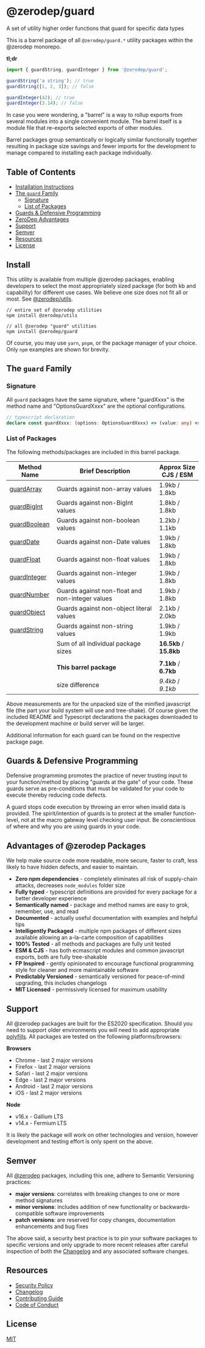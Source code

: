 # @zerodep/guard

A set of utility higher order functions that guard for specific data types

This is a barrel package of all `@zerodep/guard.*` utility packages within the @zerodep monorepo.

**tl;dr**

```typescript
import { guardString, guardInteger } from '@zerodep/guard';

guardString('a string'); // true
guardString([1, 2, 3]); // false

guardInteger(42); // true
guardInteger(3.14); // false
```

In case you were wondering, a "barrel" is a way to rollup exports from several modules into a single convenient module. The barrel itself is a module file that re-exports selected exports of other modules.

Barrel packages group semantically or logically similar functionally together resulting in package size savings and fewer imports for the development to manage compared to installing each package individually.

## Table of Contents

- [Installation Instructions](#install)
- [The `guard` Family](#the-guard-family)
  - [Signature](#signature)
  - [List of Packages](#list-of-packages)
- [Guards & Defensive Programming](#guards--defensive-programming)
- [ZeroDep Advantages](#advantages-of-zerodep-packages)
- [Support](#support)
- [Semver](#semver)
- [Resources](#resources)
- [License](#license)

## Install

This utility is available from multiple @zerodep packages, enabling developers to select the most appropriately sized package (for both kb and capability) for different use cases. We believe one size does not fit all or most. See [@zerodep/utils](https://www.npmjs.com/package/@zerodep/utils).

```
// entire set of @zerodep utilities
npm install @zerodep/utils

// all @zerodep "guard" utilities
npm install @zerodep/guard
```

Of course, you may use `yarn`, `pnpm`, or the package manager of your choice. Only `npm` examples are shown for brevity.

## The `guard` Family

### Signature

All `guard` packages have the same signature, where "guardXxxx" is the method name and "OptionsGuardXxxx" are the optional configurations.

```typescript
// typescript declaration
declare const guardXxxx: (options: OptionsGuardXxxx) => (value: any) => [guarded type];
```

### List of Packages

The following methods/packages are included in this barrel package.

| Method Name | Brief Description | Approx Size <br /> CJS / ESM |
| --- | --- | --- |
| [guardArray](https://www.npmjs.com/package/@zerodep/is.array) | Guards against non-array values | 1.9kb / 1.8kb |
| [guardBigInt](https://www.npmjs.com/package/@zerodep/is.bigint) | Guards against non-BigInt values | 1.8kb / 1.8kb |
| [guardBoolean](https://www.npmjs.com/package/@zerodep/is.boolean) | Guards against non-boolean values | 1.2kb / 1.1kb |
| [guardDate](https://www.npmjs.com/package/@zerodep/is.date) | Guards against non-Date values | 1.9kb / 1.8kb |
| [guardFloat](https://www.npmjs.com/package/@zerodep/is.float) | Guards against non-float values | 1.9kb / 1.8kb |
| [guardInteger](https://www.npmjs.com/package/@zerodep/is.integer) | Guards against non-integer values | 1.9kb / 1.8kb |
| [guardNumber](https://www.npmjs.com/package/@zerodep/is.number) | Guards against non-float and non-integer values | 1.9kb / 1.8kb |
| [guardObject](https://www.npmjs.com/package/@zerodep/is.object) | Guards against non-object literal values | 2.1kb / 2.0kb |
| [guardString](https://www.npmjs.com/package/@zerodep/is.string) | Guards against non-string values | 1.9kb / 1.9kb |
|  | Sum of all individual package sizes | **16.5kb** / **15.8kb** |
|  |  |
|  | **This barrel package** | **7.1kb** / **6.7kb** |
|  | size difference | _9.4kb_ / _9.1kb_ |

Above measurements are for the unpacked size of the minified javascript file (the part your build system will use and tree-shake). Of course given the included README and Typescript declarations the packages downloaded to the development machine or build server will be larger.

Additional information for each guard can be found on the respective package page.

## Guards & Defensive Programming

Defensive programming promotes the practice of never trusting input to your function/method by placing "guards at the gate" of your code. These guards serve as pre-conditions that must be validated for your code to execute thereby reducing code defects.

A guard stops code execution by throwing an error when invalid data is provided. The spirit/intention of guards is to protect at the smaller function-level, not at the macro gateway level checking user input. Be conscientious of where and why you are using guards in your code.

## Advantages of @zerodep Packages

We help make source code more readable, more secure, faster to craft, less likely to have hidden defects, and easier to maintain.

- **Zero npm dependencies** - completely eliminates all risk of supply-chain attacks, decreases `node_modules` folder size
- **Fully typed** - typescript definitions are provided for every package for a better developer experience
- **Semantically named** - package and method names are easy to grok, remember, use, and read
- **Documented** - actually useful documentation with examples and helpful tips
- **Intelligently Packaged** - multiple npm packages of different sizes available allowing an a-la-carte composition of capabilities
- **100% Tested** - all methods and packages are fully unit tested
- **ESM & CJS** - has both ecmascript modules and common javascript exports, both are fully tree-shakable
- **FP Inspired** - gently opinionated to encourage functional programming style for cleaner and more maintainable software
- **Predictably Versioned** - semantically versioned for peace-of-mind upgrading, this includes changelogs
- **MIT Licensed** - permissively licensed for maximum usability

## Support

All @zerodep packages are built for the ES2020 specification. Should you need to support older environments you will need to add appropriate [polyfills](https://developer.mozilla.org/en-US/docs/Glossary/Polyfill). All packages are tested on the following platforms/browsers:

**Browsers**

- Chrome - last 2 major versions
- Firefox - last 2 major versions
- Safari - last 2 major versions
- Edge - last 2 major versions
- Android - last 2 major versions
- iOS - last 2 major versions

**Node**

- v16.x - Gallium LTS
- v14.x - Fermium LTS

It is likely the package will work on other technologies and version, however development and testing effort is only spent on the above.

## Semver

All [@zerodep](https://github.com/cdepage/zerodep) packages, including this one, adhere to Semantic Versioning practices:

- **major versions**: correlates with breaking changes to one or more method signatures
- **minor versions**: includes addition of new functionality or backwards-compatible software improvements
- **patch versions**: are reserved for copy changes, documentation enhancements and bug fixes

The above said, a security best practice is to pin your software packages to specific versions and only upgrade to more recent releases after careful inspection of both the [Changelog](https://github.com/cdepage/zerodep/blob/main/packages/guard/CHANGELOG.md) and any associated software changes.

## Resources

- [Security Policy](https://github.com/cdepage/zerodep/blob/main/SECURITY.md)
- [Changelog](https://github.com/cdepage/zerodep/blob/main/packages/guard/CHANGELOG.md)
- [Contributing Guide](https://github.com/cdepage/zerodep/blob/main/CONTRIBUTING.md)
- [Code of Conduct](https://github.com/cdepage/zerodep/blob/main/CODE_OF_CONDUCT.md)

## License

[MIT](https://github.com/cdepage/zerodep/blob/main/LICENSE)
